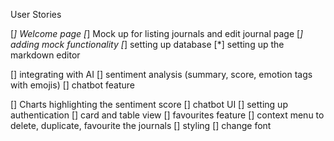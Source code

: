 User Stories

[*] Welcome page
[*] Mock up for listing journals and edit journal page
[*] adding mock functionality
[*] setting up database
[*] setting up the markdown editor


[] integrating with AI
  [] sentiment analysis (summary, score, emotion tags with emojis)
  [] chatbot feature

[] Charts highlighting the sentiment score
[] chatbot UI 
[] setting up authentication
[] card and table view
[] favourites feature
[] context menu to delete, duplicate, favourite the journals
[] styling
   [] change font
